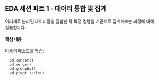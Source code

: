 EDA 세션 파트 1 - 데이터 통합 및 집계
---------------

여러개로 분리된 데이터들을 결합한 뒤 특정 칼럼을 기준으로 집계해보는 과정에 대해 실습합니다.

#### 핵심 내용

다음의 메소드를 학습:
```
  pd.concat()
  pd.merge()
  pd.groupby()
  pd.pivot_table()
```

